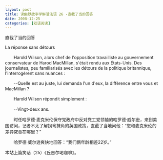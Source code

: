 ```yaml
---
layout: post
title: 读幽默故事学鲜活法语 26 -直截了当的回答
date: 2008-12-25
categories: [双语阅读]  
---
```


直截了当的回答

La réponse sans détours

　　Harold Wilson, alors chef de l'opposition travailliste au gouvernement conservateur de Harod MacMillan, s'était rendu aux États-Unis. Des journalistes, peu familiarisés avec les détours de la politique britannique, l'interrogèrent sans nuances :

　　--Quelle est au juste, lui demanda l'un d'eux, la différence entre vous et MacMillan ?



　　Harold Wilson répondit simplement :

　　--Vingt-deux ans.



　　时任哈罗德·麦克米伦保守党政府中反对党工党领袖的哈罗德·威尔逊，来到美国访问，记者不太了解拐弯抹角的英国政策，直截了当地问他：“您和麦克米伦的差异究竟在哪里？”

　　哈罗德·威尔逊爽快地回答：“我们俩年龄相差22岁。”

本站上篇笑话（25）《丘吉尔喝咖啡》。
